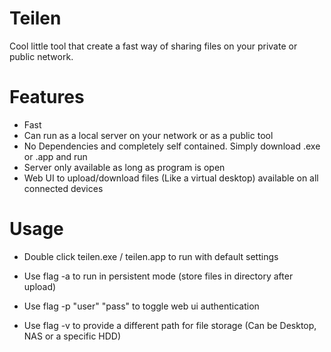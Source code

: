 # Teilen
Cool little tool that create a fast way of sharing files on your private or public network.

# Features
- Fast
- Can run as a local server on your network or as a public tool
- No Dependencies and completely self contained. Simply download .exe or .app and run
- Server only available as long as program is open
- Web UI to upload/download files (Like a virtual desktop) available on all connected devices

# Usage
- Double click teilen.exe / teilen.app to run with default settings

- Use flag -a to run in persistent mode (store files in directory after upload)
- Use flag -p "user" "pass" to toggle web ui authentication
- Use flag -v to provide a different path for file storage (Can be Desktop, NAS or a specific HDD)
